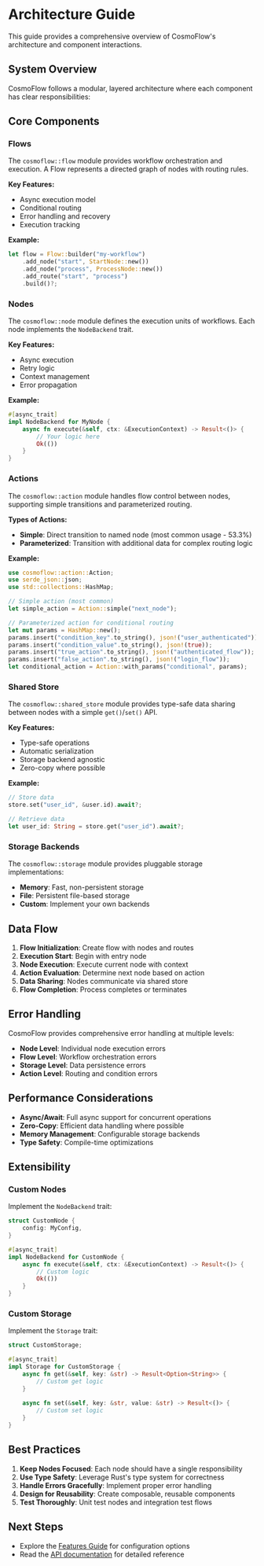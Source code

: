 # Architecture Guide

This guide provides a comprehensive overview of CosmoFlow's architecture and component interactions.

## System Overview

CosmoFlow follows a modular, layered architecture where each component has clear responsibilities:

## Core Components

### Flows

The `cosmoflow::flow` module provides workflow orchestration and execution. A Flow represents a directed graph of nodes with routing rules.

**Key Features:**
- Async execution model
- Conditional routing
- Error handling and recovery
- Execution tracking

**Example:**
```rust
let flow = Flow::builder("my-workflow")
    .add_node("start", StartNode::new())
    .add_node("process", ProcessNode::new())
    .add_route("start", "process")
    .build()?;
```

### Nodes

The `cosmoflow::node` module defines the execution units of workflows. Each node implements the `NodeBackend` trait.

**Key Features:**
- Async execution
- Retry logic
- Context management
- Error propagation

**Example:**
```rust
#[async_trait]
impl NodeBackend for MyNode {
    async fn execute(&self, ctx: &ExecutionContext) -> Result<()> {
        // Your logic here
        Ok(())
    }
}
```

### Actions

The `cosmoflow::action` module handles flow control between nodes, supporting simple transitions and parameterized routing.

**Types of Actions:**
- **Simple**: Direct transition to named node (most common usage - 53.3%)
- **Parameterized**: Transition with additional data for complex routing logic

**Example:**
```rust
use cosmoflow::action::Action;
use serde_json::json;
use std::collections::HashMap;

// Simple action (most common)
let simple_action = Action::simple("next_node");

// Parameterized action for conditional routing
let mut params = HashMap::new();
params.insert("condition_key".to_string(), json!("user_authenticated"));
params.insert("condition_value".to_string(), json!(true));
params.insert("true_action".to_string(), json!("authenticated_flow"));
params.insert("false_action".to_string(), json!("login_flow"));
let conditional_action = Action::with_params("conditional", params);
```

### Shared Store

The `cosmoflow::shared_store` module provides type-safe data sharing between nodes with a simple `get()`/`set()` API.

**Key Features:**
- Type-safe operations
- Automatic serialization
- Storage backend agnostic
- Zero-copy where possible

**Example:**
```rust
// Store data
store.set("user_id", &user.id).await?;

// Retrieve data
let user_id: String = store.get("user_id").await?;
```

### Storage Backends

The `cosmoflow::storage` module provides pluggable storage implementations:

- **Memory**: Fast, non-persistent storage
- **File**: Persistent file-based storage
- **Custom**: Implement your own backends

## Data Flow

1. **Flow Initialization**: Create flow with nodes and routes
2. **Execution Start**: Begin with entry node
3. **Node Execution**: Execute current node with context
4. **Action Evaluation**: Determine next node based on action
5. **Data Sharing**: Nodes communicate via shared store
6. **Flow Completion**: Process completes or terminates

## Error Handling

CosmoFlow provides comprehensive error handling at multiple levels:

- **Node Level**: Individual node execution errors
- **Flow Level**: Workflow orchestration errors  
- **Storage Level**: Data persistence errors
- **Action Level**: Routing and condition errors

## Performance Considerations

- **Async/Await**: Full async support for concurrent operations
- **Zero-Copy**: Efficient data handling where possible
- **Memory Management**: Configurable storage backends
- **Type Safety**: Compile-time optimizations

## Extensibility

### Custom Nodes

Implement the `NodeBackend` trait:

```rust
struct CustomNode {
    config: MyConfig,
}

#[async_trait]
impl NodeBackend for CustomNode {
    async fn execute(&self, ctx: &ExecutionContext) -> Result<()> {
        // Custom logic
        Ok(())
    }
}
```

### Custom Storage

Implement the `Storage` trait:

```rust
struct CustomStorage;

#[async_trait]
impl Storage for CustomStorage {
    async fn get(&self, key: &str) -> Result<Option<String>> {
        // Custom get logic
    }
    
    async fn set(&self, key: &str, value: &str) -> Result<()> {
        // Custom set logic
    }
}
```

## Best Practices

1. **Keep Nodes Focused**: Each node should have a single responsibility
2. **Use Type Safety**: Leverage Rust's type system for correctness
3. **Handle Errors Gracefully**: Implement proper error handling
4. **Design for Reusability**: Create composable, reusable components
5. **Test Thoroughly**: Unit test nodes and integration test flows

## Next Steps

- Explore the [Features Guide](features.md) for configuration options
- Read the [API documentation](https://docs.rs/cosmoflow) for detailed reference
